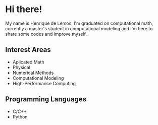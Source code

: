 # Hi there! 

My name is Henrique de Lemos. I'm graduated on computational math, currently a master's student in computational modeling and i'm here to share some codes and improve myself.

## Interest Areas
- Aplicated Math
- Physical
- Numerical Methods
- Computational Modeling
- High-Performance Computing

## Programming Languages
- C/C++
- Python
